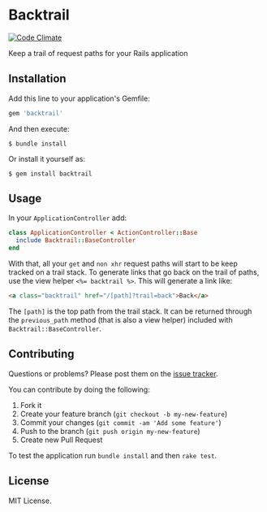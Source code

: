 # Backtrail
[![Code Climate](https://codeclimate.com/github/dferrazm/backtrail/badges/gpa.svg)](https://codeclimate.com/github/dferrazm/backtrail)

Keep a trail of request paths for your Rails application

## Installation

Add this line to your application's Gemfile:

```ruby
gem 'backtrail'
```

And then execute:

```
$ bundle install
```

Or install it yourself as:

```
$ gem install backtrail
```

## Usage

In your `ApplicationController` add:

```ruby
class ApplicationController < ActionController::Base
  include Backtrail::BaseController
end
```

With that, all your `get` and `non xhr` request paths will start to be keep tracked on a trail stack. To generate links that go back on the trail of paths, use the view helper `<%= backtrail %>`. This will generate a link like:

```html
<a class="backtrail" href="/[path]?trail=back">Back</a>
```

The `[path]` is the top path from the trail stack. It can be returned through the `previous_path` method (that is also a view helper) included with `Backtrail::BaseController`.

## Contributing

Questions or problems? Please post them on the [issue tracker](https://github.com/dferrazm/backtrail/issues).

You can contribute by doing the following:

1. Fork it
2. Create your feature branch (`git checkout -b my-new-feature`)
3. Commit your changes (`git commit -am 'Add some feature'`)
4. Push to the branch (`git push origin my-new-feature`)
5. Create new Pull Request

To test the application run `bundle install` and then `rake test`.

## License

MIT License.
